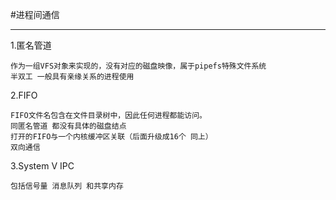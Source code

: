 #进程间通信

----------------------------------------------------

1.匿名管道

    作为一组VFS对象来实现的，没有对应的磁盘映像，属于pipefs特殊文件系统
    半双工 一般具有亲缘关系的进程使用

2.FIFO

    FIFO文件名包含在文件目录树中，因此任何进程都能访问。
    同匿名管道 都没有具体的磁盘结点
    打开的FIFO与一个内核缓冲区关联（后面升级成16个 同上）
    双向通信

3.System V IPC

    包括信号量 消息队列 和共享内存
    
    